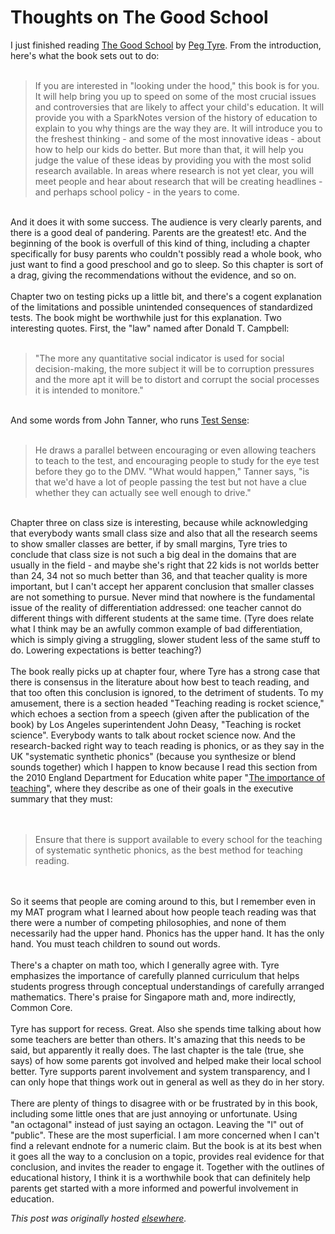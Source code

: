 # Thoughts on The Good School

<div>
<p>I just finished reading <a href="http://www.amazon.com/Good-School-Parents-Education-Deserve/dp/0805093532">The Good School</a> by <a href="http://www.pegtyre.com/">Peg Tyre</a>. From the introduction, here's what the book sets out to do:<br><br></p>
<blockquote class="tr_bq">If you are interested in "looking under the hood," this book is for you. It will help bring you up to speed on some of the most crucial issues and controversies that are likely to affect your child's education. It will provide you with a SparkNotes version of the history of education to explain to you why things are the way they are. It will introduce you to the freshest thinking - and some of the most innovative ideas - about how to help our kids do better. But more than that, it will help you judge the value of these ideas by providing you with the most solid research available. In areas where research is not yet clear, you will meet people and hear about research that will be creating headlines - and perhaps school policy - in the years to come.</blockquote>
<br>And it does it with some success. The audience is very clearly parents, and there is a good deal of pandering. Parents are the greatest! etc. And the beginning of the book is overfull of this kind of thing, including a chapter specifically for busy parents who couldn't possibly read a whole book, who just want to find a good preschool and go to sleep. So this chapter is sort of a drag, giving the recommendations without the evidence, and so on.<br><br>Chapter two on testing picks up a little bit, and there's a cogent explanation of the limitations and possible unintended consequences of standardized tests. The book might be worthwhile just for this explanation. Two interesting quotes. First, the "law" named after Donald T. Campbell:<br><br><blockquote class="tr_bq">"The more any quantitative social indicator is used for social decision-making, the more subject it will be to corruption pressures and the more apt it will be to distort and corrupt the social processes it is intended to monitore."</blockquote>
<br>And some words from John Tanner, who runs <a href="http://www.testsense.com/">Test Sense</a>:<br><br><blockquote class="tr_bq">He draws a parallel between encouraging or even allowing teachers to teach to the test, and encouraging people to study for the eye test before they go to the DMV. "What would happen," Tanner says, "is that we'd have a lot of people passing the test but not have a clue whether they can actually see well enough to drive."</blockquote>
<br>Chapter three on class size is interesting, because while acknowledging that everybody wants small class size and also that all the research seems to show smaller classes are better, if by small margins, Tyre tries to conclude that class size is not such a big deal in the domains that are usually in the field - and maybe she's right that 22 kids is not worlds better than 24, 34 not so much better than 36, and that teacher quality is more important, but I can't accept her apparent conclusion that smaller classes are not something to pursue. Never mind that nowhere is the fundamental issue of the reality of differentiation addressed: one teacher cannot do different things with different students at the same time. (Tyre does relate what I think may be an awfully common example of bad differentiation, which is simply giving a struggling, slower student less of the same stuff to do. Lowering expectations is better teaching?)<br><br>The book really picks up at chapter four, where Tyre has a strong case that there is consensus in the literature about how best to teach reading, and that too often this conclusion is ignored, to the detriment of students. To my amusement, there is a section headed "Teaching reading is rocket science," which echoes a section from a speech (given after the publication of the book) by Los Angeles superintendent John Deasy, "Teaching is rocket science". Everybody wants to talk about rocket science now. And the research-backed right way to teach reading is phonics, or as they say in the UK "systematic synthetic phonics" (because you synthesize or blend sounds together) which I happen to know because I read this section from the 2010 England Department for Education white paper "<a href="https://www.education.gov.uk/publications/eOrderingDownload/CM-7980.pdf">The importance of teaching</a>", where they describe as one of their goals in the executive summary that they must:<br><br><br><blockquote class="tr_bq">Ensure that there is support available to every school for the teaching of&#160;systematic synthetic phonics, as the best method for teaching reading.</blockquote>
<br><br>So it seems that people are coming around to this, but I remember even in my MAT program what I learned about how people teach reading was that there were a number of competing philosophies, and none of them necessarily had the upper hand. Phonics has the upper hand. It has the only hand. You must teach children to sound out words.<br><br>There's a chapter on math too, which I generally agree with. Tyre emphasizes the importance of carefully planned curriculum that helps students progress through conceptual understandings of carefully arranged mathematics. There's praise for Singapore math and, more indirectly, Common Core.<br><br>Tyre has support for recess. Great. Also she spends time talking about how some teachers are better than others. It's amazing that this needs to be said, but apparently it really does. The last chapter is the tale (true, she says) of how some parents got involved and helped make their local school better. Tyre supports parent involvement and system transparency, and I can only hope that things work out in general as well as they do in her story.<br><br>There are plenty of things to disagree with or be frustrated by in this book, including some little ones that are just annoying or unfortunate. Using "an&#160;octagonal"&#160;instead of just saying an octagon. Leaving the "l" out of "public". These are the most superficial. I am more concerned when I can't find a relevant endnote for a numeric claim. But the book is at its best when it goes all the way to a conclusion on a topic, provides real evidence for that conclusion, and invites the reader to engage it. Together with the outlines of educational history, I think it is a worthwhile book that can definitely help parents get started with a more informed and powerful involvement in education.</div>


*This post was originally hosted [elsewhere](http://planspace.blogspot.com/2011/12/thoughts-on-good-school.html).*
